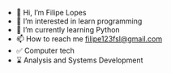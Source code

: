 - 👋 Hi, I’m Filipe Lopes
- 👀 I’m interested in learn programming 
- 🌱 I’m currently learning Python
- 📫 How to reach me filipe123fsl@gmail.com
- ✅ Computer tech
- ⌛ Analysis and Systems Development
